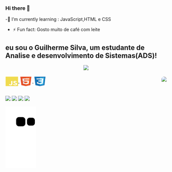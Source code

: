 ### Hi there 👋

-🌱 I’m currently learning :
JavaScript,HTML e CSS
- ⚡ Fun fact: 
Gosto muito de café com leite

##  eu sou o Guilherme Silva,  um estudante de Analise e desenvolvimento de Sistemas(ADS)!
<div align="center">
  <a href="https://https://github.com/guilhermeOsilva">
  <img height="180em" src="https://github-readme-stats.vercel.app/api?username=guilhermeOsilva&show_icons=true&theme=dracula&include_all_commits=true&count_private=true"/>

</div>
<div style="display: inline_block"><br>
  <img align="center" alt="Guilherme-Js" height="30" width="40" src="https://raw.githubusercontent.com/devicons/devicon/master/icons/javascript/javascript-plain.svg">
  <img align="center" alt="Guilherme-HTML" height="30" width="40" src="https://raw.githubusercontent.com/devicons/devicon/master/icons/html5/html5-original.svg">
  <img align="center" alt="Guilherme-CSS" height="30" width="40" src="https://raw.githubusercontent.com/devicons/devicon/master/icons/css3/css3-original.svg">
  <img align="right" height="300" style="border-radius:50px;" src="https://share-cdn.picrew.me/shareImg/org/202110/338224_QWWwjqy6.png">
</div>
  
  ##
 
<div> 
  <a href="https://www.instagram.com/oguiih_henrii/"target="_blank"><img src="https://img.shields.io/badge/-Instagram-%23E4405F?style=for-the-badge&logo=instagram&logoColor=white" target="_blank"></a>
  <a href="" target="_blank"><img src="https://img.shields.io/badge/Discord-7289DA?style=for-the-badge&logo=discord&logoColor=white" target="_blank"></a> 
  <a href = ""><img src=" https://img.shields.io/badge/Microsoft_Outlook-0078D4?style=for-the-badge&logo=microsoft-outlook&logoColor=white"></a>
 <a href = "mailto:guilherme.osilva@bandtec.com.br"> <img src = "https://img.shields.io/badge/Microsoft_Outlook-0078D4?style=for-the-badge&logo=microsoft-outlook&logoColor=white" target = "_ blank"> </a>
   
![Snake animation](https://github.com/guilhermeOsilva/guilhermeOsilva/blob/output/github-contribution-grid-snake.svg)

  
</div>
